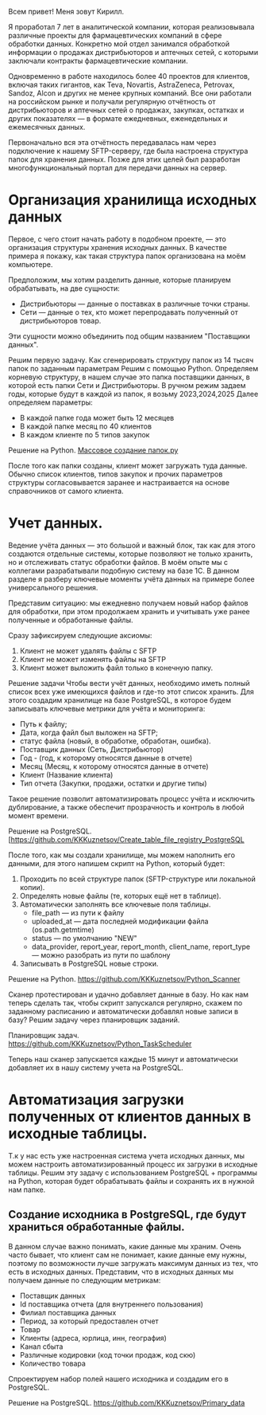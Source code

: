 Всем привет!
Меня зовут Кирилл.

Я проработал 7 лет в аналитической компании, которая реализовывала различные проекты для фармацевтических компаний в сфере обработки данных.
Конкретно мой отдел занимался обработкой информации о продажах дистрибьюторов и аптечных сетей, с которыми заключали контракты фармацевтические компании.

Одновременно в работе находилось более 40 проектов для клиентов, включая таких гигантов, как Teva, Novartis, AstraZeneca, Petrovax, Sandoz, Alcon и других не менее крупных компаний. Все они работали на российском рынке и получали регулярную отчётность от дистрибьюторов и аптечных сетей о продажах, закупках, остатках и других показателях — в формате ежедневных, еженедельных и ежемесячных данных.

Первоначально вся эта отчётность передавалась нам через подключение к нашему SFTP-серверу, где была настроена структура папок для хранения данных. Позже для этих целей был разработан многофункциональный портал для передачи данных на сервер.

# Организация хранилища исходных данных

Первое, с чего стоит начать работу в подобном проекте, — это организация структуры хранения исходных данных.
В качестве примера я покажу, как такая структура папок организована на моём компьютере.

Предположим, мы хотим разделить данные, которые планируем обрабатывать, на две сущности:

- Дистрибьюторы — данные о поставках в различные точки страны.
- Сети — данные о тех, кто может перепродавать полученный от дистрибьюторов товар.

Эти сущности можно объединить под общим названием "Поставщики данных".

Решим первую задачу.
Как сгенерировать структуру папок из 14 тысяч папок по заданным параметрам
Решим с помощью Python.
Определяем корневую структуру, в нашем случае это папка поставщики данных, в которой есть папки Сети и Дистрибьюторы.
В ручном режим задаем годы, которые будут в каждой из папок, я возьму 2023,2024,2025
Далее определяем параметры:
- В каждой папке года может быть 12 месяцев
- В каждой папке месяц по 40 клиентов
- В каждом клиенте по 5 типов закупок

Решение на Python.
[Массовое создание папок.py](https://github.com/KKKuznetsov/folder_generator_python)

После того как папки созданы, клиент может загружать туда данные.
Обычно список клиентов, типов закупок и прочих параметров структуры согласовывается заранее и настраивается на основе справочников от самого клиента.

# Учет данных.

Ведение учёта данных — это большой и важный блок, так как для этого создаются отдельные системы, которые позволяют не только хранить, но и отслеживать статус обработки файлов.
В моём опыте мы с коллегами разрабатывали подобную систему на базе 1С. В данном разделе я разберу ключевые моменты учёта данных на примере более универсального решения.

Представим ситуацию: мы ежедневно получаем новый набор файлов для обработки, при этом продолжаем хранить и учитывать уже ранее полученные и обработанные файлы.

Сразу зафиксируем следующие аксиомы:

1. Клиент не может удалять файлы с SFTP
2. Клиент не может изменять файлы на SFTP
3. Клиент может выложить файл только в конечную папку.

Решение задачи
Чтобы вести учёт данных, необходимо иметь полный список всех уже имеющихся файлов и где-то этот список хранить.
Для этого создадим хранилище на базе PostgreSQL, в которое будем записывать ключевые метрики для учёта и мониторинга:

- Путь к файлу;
- Дата, когда файл был выложен на SFTP;
- статус файла (новый, в обработке, обработан, ошибка).
- Поставщик данных (Сеть, Дистрибьютор)
- Год - (год, к которому относятся данные в отчете)
- Месяц (Месяц, к которому относятся данные в отчете)
- Клиент (Название клиента)
- Тип отчета (Закупки, продажи, остатки и другие типы)

Такое решение позволит автоматизировать процесс учёта и исключить дублирование, а также обеспечит прозрачность и контроль в любой момент времени.

Решение на PostgreSQL.
[https://github.com/KKKuznetsov/Create_table_file_registry_PostgreSQL

После того, как мы создали хранилище, мы можем наполнить его данными, для этого напишем скрипт на Python, который будет:

1. Проходить по всей структуре папок (SFTP-структуре или локальной копии).
2. Определять новые файлы (те, которых ещё нет в таблице).
3. Автоматически заполнять все ключевые поля таблицы.
   - file_path — из пути к файлу
   - uploaded_at — дата последней модификации файла (os.path.getmtime)
   - status — по умолчанию "NEW"
   - data_provider, report_year, report_month, client_name, report_type — можно разобрать из пути по шаблону
4. Записывать в PostgreSQL новые строки.

Решение на Python.
https://github.com/KKKuznetsov/Python_Scanner

Сканер протестирован и удачно добавляет данные в базу.
Но как нам теперь сделать так, чтобы скрипт запускался регулярно, скажем по заданному расписанию и автоматически добавлял новые записи в базу?
Решим задачу через планировщик заданий.

Планировщик задач.
https://github.com/KKKuznetsov/Python_TaskScheduler

Теперь наш сканер запускается каждые 15 минут и автоматически добавляет их в нашу систему учета на PostgreSQL.

# Автоматизация загрузки полученных от клиентов данных в исходные таблицы.
Т.к у нас есть уже настроенная система учета исходных данных, мы можем настроить автоматизированный процесс их загрузки в исходные таблицы.
Решим эту задачу с использованием PostgreSQL + программы на Python, которая будет обрабатывать файлы и сохранять их в нужной нам папке.

## Создание исходника в PostgreSQL, где будут храниться обработанные файлы.
В данном случае важно понимать, какие данные мы храним.
Очень часто бывает, что клиент сам не понимает, какие данные ему нужны, поэтому по возможности лучше загружать максимум данных из тех, что есть в исходных данных.
Представим, что в исходных данных мы получаем данные по следующим метрикам:

- Поставщик данных
- Id поставщика отчета (для внутреннего пользования)
- Филиал поставщика данных
- Период, за который предоставлен отчет
- Товар
- Клиенты (адреса, юрлица, инн, география)
- Канал сбыта
- Различные кодировки (код точки продаж, код скю)
- Количество товара
  
Спроектируем набор полей нашего исходника и создадим его в PostgreSQL.

Решение на PostgreSQL.
https://github.com/KKKuznetsov/Primary_data





   

